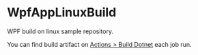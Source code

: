 # WpfAppLinuxBuild

WPF build on linux sample repository.

You can find build artifact on [Actions > Build Dotnet](https://github.com/guitarrapc/WpfAppLinuxBuild/actions/workflows/dotnet-build.yaml) each job run.
